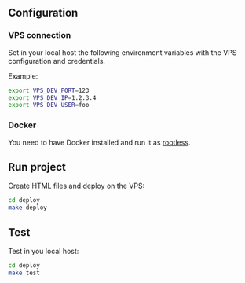 ## Configuration

### VPS connection

Set in your local host the following environment variables with the VPS configuration and credentials.

Example:

```bash
export VPS_DEV_PORT=123
export VPS_DEV_IP=1.2.3.4
export VPS_DEV_USER=foo
```

### Docker

You need to have Docker installed and run it as [rootless](<https://docs.docker.com/engine/security/rootless/>).

## Run project

Create HTML files and deploy on the VPS:

```bash
cd deploy
make deploy
```

## Test

Test in you local host:

```bash
cd deploy
make test
```
